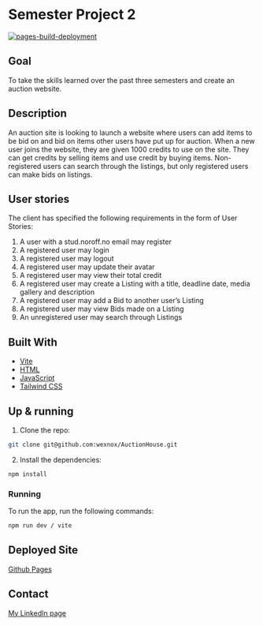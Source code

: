 # Semester Project 2
[![pages-build-deployment](https://github.com/wexnox/AuctionHouse/actions/workflows/pages/pages-build-deployment/badge.svg)](https://github.com/wexnox/AuctionHouse/actions/workflows/pages/pages-build-deployment)

## Goal
To take the skills learned over the past three semesters and create an auction website.

## Description
An auction site is looking to launch a website where users can add items to be bid on and bid on items other users have put up for auction.
When a new user joins the website, they are given 1000 credits to use on the site. They can get credits by selling items and use credit by buying items. Non-registered users can search through the listings, but only registered users can make bids on listings.


## User stories
The client has specified the following requirements in the form of User Stories:

1. A user with a stud.noroff.no email may register
2. A registered user may login
3. A registered user may logout
4. A registered user may update their avatar
5. A registered user may view their total credit
6. A registered user may create a Listing with a title, deadline date, media gallery and description
7. A registered user may add a Bid to another user’s Listing
8. A registered user may view Bids made on a Listing
9. An unregistered user may search through Listings


## Built With

* [Vite](https://vitejs.dev)
* [HTML](https://en.wikipedia.org/wiki/HTML)
* [JavaScript](https://developer.mozilla.org/en-US/docs/Web/JavaScript)
* [Tailwind CSS](https://tailwindcss.com)

## Up & running




1. Clone the repo:

```bash
git clone git@github.com:wexnox/AuctionHouse.git
```

2. Install the dependencies:

```
npm install
```

### Running

To run the app, run the following commands:

```bash
npm run dev / vite
```

## Deployed Site
[Github Pages](@)


## Contact

[My LinkedIn page](www.linkedin.com)
